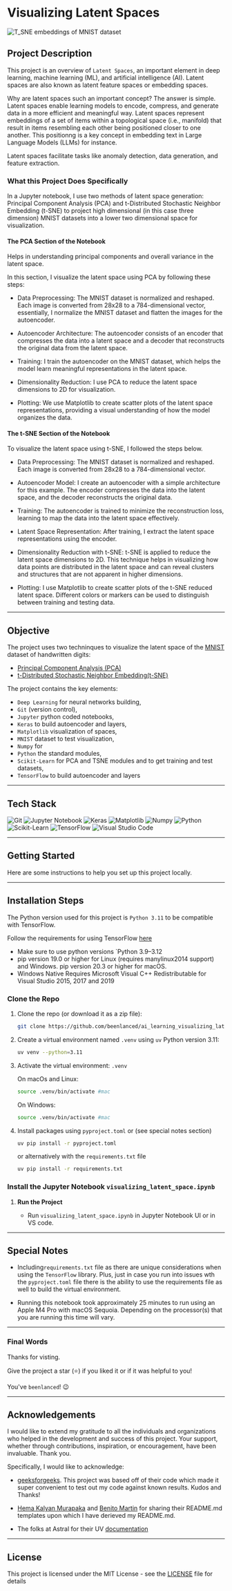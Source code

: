 # Visualizing Latent Spaces

<p>
  <img alt="T_SNE embeddings of MNIST dataset" src="./t_sne_mnist.jpg"/>
</p>

## Project Description

This project is an overview of `Latent Spaces`, an important element in deep learning, machine learning (ML), and artificial intelligence (AI). Latent spaces are also known as latent feature spaces or embedding spaces.

Why are latent spaces such an important concept? The answer is simple. Latent spaces enable learning models to encode, compress, and generate data in a more efficient and meaningful way. Latent spaces represent embeddings of a set of items within a topological space (i.e., manifold) that result in items resembling each other being positioned closer to one another. This positionng is a key concept in embedding text in Large Language Models (LLMs) for instance.

Latent spaces facilitate tasks like anomaly detection, data generation, and feature extraction.

### What this Project Does Specifically

In a Jupyter notebook, I use two methods of latent space generation: Principal Component Analysis (PCA) and t-Distributed Stochastic Neighbor Embedding (t-SNE) to project high dimensional (in this case three dimension) MNIST datasets into a lower two dimensional space for visualization.

#### The PCA Section of the Notebook

Helps in understanding principal components and overall variance in the latent space.

In this section, I visualize the latent space using PCA by following these steps:

- Data Preprocessing: The MNIST dataset is normalized and reshaped. Each image is converted from 28x28 to a 784-dimensional vector, essentially, I normalize the MNIST dataset and flatten the images for the autoencoder.

- Autoencoder Architecture: The autoencoder consists of an encoder that compresses the data into a latent space and a decoder that reconstructs the original data from the latent space.

- Training: I train the autoencoder on the MNIST dataset, which helps the model learn meaningful representations in the latent space.

- Dimensionality Reduction: I use PCA to reduce the latent space dimensions to 2D for visualization.

- Plotting: We use Matplotlib to create scatter plots of the latent space representations, providing a visual understanding of how the model organizes the data.

#### The t-SNE Section of the Notebook

To visualize the latent space using t-SNE, I followed the steps below.

- Data Preprocessing: The MNIST dataset is normalized and reshaped. Each image is converted from 28x28 to a 784-dimensional vector.

- Autoencoder Model: I create an autoencoder with a simple architecture for this example. The encoder compresses the data into the latent space, and the decoder reconstructs the original data.

- Training: The autoencoder is trained to minimize the reconstruction loss, learning to map the data into the latent space effectively.

- Latent Space Representation: After training, I extract the latent space representations using the encoder.

- Dimensionality Reduction with t-SNE: t-SNE is applied to reduce the latent space dimensions to 2D. This technique helps in visualizing how data points are distributed in the latent space and can reveal clusters and structures that are not apparent in higher dimensions.

- Plotting: I use Matplotlib to create scatter plots of the t-SNE reduced latent space. Different colors or markers can be used to distinguish between training and testing data.

---

## Objective

The project uses two techninques to visualize the latent space of the [MNIST](https://en.wikipedia.org/wiki/MNIST_database) dataset of handwritten digits:

- [Principal Component Analysis (PCA)](https://en.wikipedia.org/wiki/Principal_component_analysis)
- [t-Distributed Stochastic Neighbor Embedding(t-SNE)](https://en.wikipedia.org/wiki/T-distributed_stochastic_neighbor_embedding)

The project contains the key elements:

- `Deep Learning` for neural networks building,
- `Git` (version control),
- `Jupyter` python coded notebooks,
- `Keras` to build autoencoder and layers,
- `Matplotlib` visualization of spaces,
- `MNIST` dataset to test visualization,
- `Numpy` for
- `Python` the standard modules,
- `Scikit-Learn` for PCA and TSNE modules and to get training and test datasets,
- `TensorFlow` to build autoencoder and layers

---

## Tech Stack

![Git](https://img.shields.io/badge/git-%23F05033.svg?style=for-the-badge&logo=git&logoColor=white)
![Jupyter Notebook](https://img.shields.io/badge/jupyter-%23FA0F00.svg?style=for-the-badge&logo=jupyter&logoColor=white)
![Keras](https://img.shields.io/badge/Keras-FF0000?style=for-the-badge&logo=keras&logoColor=white)
![Matplotlib](https://custom-icon-badges.demolab.com/badge/Matplotlib-71D291?logo=matplotlib&logoColor=fff)
![Numpy](https://img.shields.io/badge/Numpy-777BB4?style=for-the-badge&logo=numpy&logoColor=white)
![Python](https://img.shields.io/badge/python-3670A0?style=for-the-badge&logo=python&logoColor=ffdd54)
![Scikit-Learn](https://img.shields.io/badge/scikit_learn-F7931E?style=for-the-badge&logo=scikit-learn&logoColor=white)
![TensorFlow](https://img.shields.io/badge/TensorFlow-FF6F00?style=for-the-badge&logo=tensorflow&logoColor=white)
![Visual Studio Code](https://img.shields.io/badge/Visual%20Studio%20Code-0078d7.svg?style=for-the-badge&logo=visual-studio-code&logoColor=white)

---

## Getting Started

Here are some instructions to help you set up this project locally.

---

## Installation Steps

The Python version used for this project is `Python 3.11` to be compatible with TensorFlow.

Follow the requirements for using TensorFlow [here](https://www.tensorflow.org/install/pip#macos)

- Make sure to use python versions `Python 3.9–3.12
- pip version 19.0 or higher for Linux (requires manylinux2014 support) and Windows. pip version 20.3 or higher for macOS.
- Windows Native Requires Microsoft Visual C++ Redistributable for Visual Studio 2015, 2017 and 2019

### Clone the Repo

1. Clone the repo (or download it as a zip file):

   ```bash
   git clone https://github.com/beenlanced/ai_learning_visualizing_latent_spaces.git
   ```

2. Create a virtual environment named `.venv` using `uv` Python version 3.11:

   ```bash
   uv venv --python=3.11
   ```

3. Activate the virtual environment: `.venv`

   On macOs and Linux:

   ```bash
   source .venv/bin/activate #mac
   ```

   On Windows:

   ```bash
   source .venv/bin/activate #mac
   ```

4. Install packages using `pyproject.toml` or (see special notes section)

   ```bash
   uv pip install -r pyproject.toml
   ```

   or alternatively with the `requirements.txt` file

   ```bash
   uv pip install -r requirements.txt
   ```

### Install the Jupyter Notebook `visualizing_latent_space.ipynb`

1. **Run the Project**

   - Run `visualizing_latent_space.ipynb` in Jupyter Notebook UI or in VS code.

---

## Special Notes

- Including`requirements.txt` file as there are unique considerations when using the `TensorFlow` library. Plus, just in case you run into issues wth the `pyproject.toml` file there is the ability to use the requirements file as well to build the virtual environment.

- Running this notebook took approximately 25 minutes to run using an Apple M4 Pro with macOS Sequoia. Depending on the processor(s) that you are running this time will vary.

---

### Final Words

Thanks for visting.

Give the project a star (⭐) if you liked it or if it was helpful to you!

You've `beenlanced`! 😉

---

## Acknowledgements

I would like to extend my gratitude to all the individuals and organizations who helped in the development and success of this project. Your support, whether through contributions, inspiration, or encouragement, have been invaluable. Thank you.

Specifically, I would like to acknowledge:

- [geeksforgeeks](https://www.geeksforgeeks.org/what-is-latent-space-in-deep-learning/). This project was based off of their code which made it super convenient to test out my code against known results. Kudos and Thanks!

- [Hema Kalyan Murapaka](https://www.linkedin.com/in/hemakalyan) and [Benito Martin](https://martindatasol.com/blog) for sharing their README.md templates upon which I have derieved my README.md.

- The folks at Astral for their UV [documentation](https://docs.astral.sh/uv/)

---

## License

This project is licensed under the MIT License - see the [LICENSE](./LICENSE) file for details
